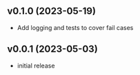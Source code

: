 v0.1.0 (2023-05-19)
-------------------

- Add logging and tests to cover fail cases

v0.0.1 (2023-05-03)
-------------------

- initial release
